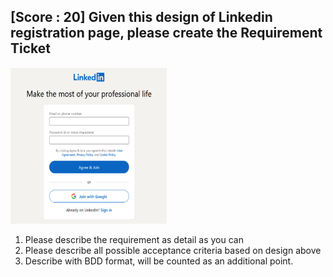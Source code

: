 ## [Score : 20] Given this design of Linkedin registration page, please create the Requirement Ticket

<img src="../../assets/01.png" width="250" height="250">

1. Please describe the requirement as detail as you can
2. Please describe all possible acceptance criteria based on design above
3. Describe with BDD format, will be counted as an additional point.
